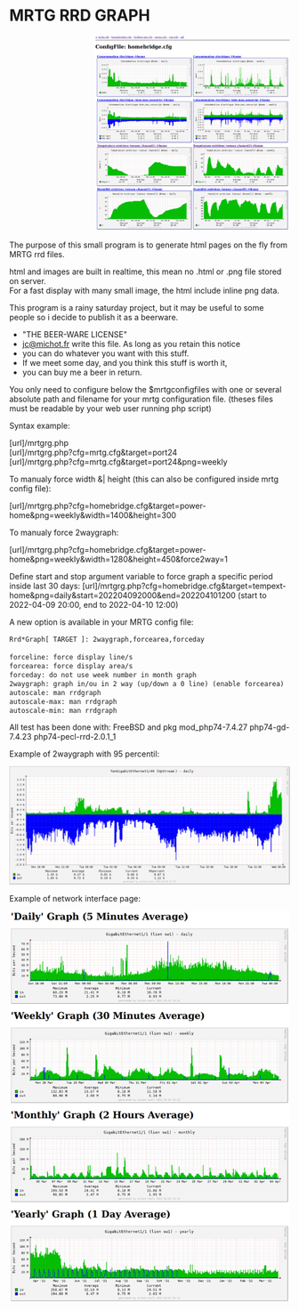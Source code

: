 <h1>MRTG RRD GRAPH</h1>
<p align="right">
  <img src="mrtgrg-sensor.png" width="350" title="sensor example">
</p>

The purpose of this small program is to generate html pages on the fly
from MRTG rrd files. 

html and images are built in realtime, this mean no .html or .png file
stored on server. <br>
For a fast display with many small image, the html 
include inline png data.

This program is a rainy saturday project, but it may be useful to some 
people so i decide to publish it as a beerware.

 * "THE BEER-WARE LICENSE" 
 * jc@michot.fr write this file. As long as you retain this notice 
 * you can do whatever you want with this stuff.
 * If we meet some day, and you think this stuff is worth it, 
 * you can buy me a beer in return.

You only need to configure below the $mrtgconfigfiles with one or
several absolute path and filename for your mrtg configuration file.
(theses files must be readable by your web user running php script)

Syntax example:

[url]/mrtgrg.php<br>
[url]/mrtgrg.php?cfg=mrtg.cfg&target=port24<br>
[url]/mrtgrg.php?cfg=mrtg.cfg&target=port24&png=weekly<br>

 To manualy force width &| height 
 (this can also be configured inside mrtg config file):
 
[url]/mrtgrg.php?cfg=homebridge.cfg&target=power-home&png=weekly&width=1400&height=300
 
 To manualy force 2waygraph:

[url]/mrtgrg.php?cfg=homebridge.cfg&target=power-home&png=weekly&width=1280&height=450&force2way=1

Define start and stop argument variable to force graph a specific period inside last 30 days:
[url]/mrtgrg.php?cfg=homebridge.cfg&target=tempext-home&png=daily&start=202204092000&end=202204101200
(start to 2022-04-09 20:00, end to 2022-04-10 12:00)

A new option is available in your MRTG config file:

    Rrd*Graph[ TARGET ]: 2waygraph,forcearea,forceday

    forceline: force display line/s
    forcearea: force display area/s
    forceday: do not use week number in month graph
    2waygraph: graph in/ou in 2 way (up/down a 0 line) (enable forcearea)
    autoscale: man rrdgraph
    autoscale-max: man rrdgraph
    autoscale-min: man rrdgraph
    
All test has been done with:
 FreeBSD and pkg mod_php74-7.4.27 php74-gd-7.4.23 php74-pecl-rrd-2.0.1_1

Example of 2waygraph with 95 percentil:
<p align="center">
  <img src="2waygraph.png" width="850" title="network interface example">
</p>

Example of network interface page:
<p align="center">
  <img src="mrtgrg-inout-ge.png" width="850" title="network interface example">
</p>

